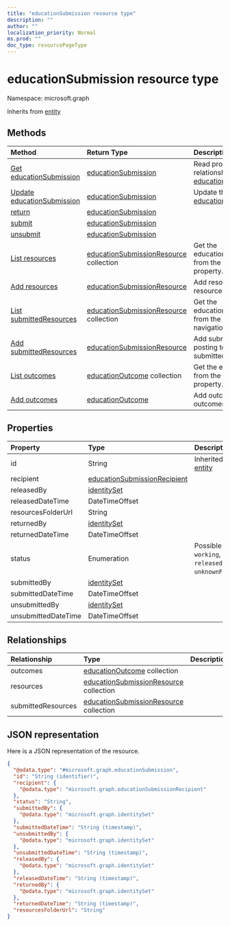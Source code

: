 ```yaml
---
title: "educationSubmission resource type"
description: ""
author: ""
localization_priority: Normal
ms.prod: ""
doc_type: resourcePageType
---
```


# educationSubmission resource type


Namespace: microsoft.graph




Inherits from [entity](../resources/entity.md)

## Methods
|Method|Return Type|Description|
|:---|:---|:---|
|[Get educationSubmission](../api/educationsubmission-get.md)|[educationSubmission](../resources/educationsubmission.md)|Read properties and relationships of the [educationSubmission](../resources/educationsubmission.md) object.|
|[Update educationSubmission](../api/educationsubmission-update.md)|[educationSubmission](../resources/educationsubmission.md)|Update the properties of a [educationSubmission](../resources/educationsubmission.md) object.|
|[return](../api/educationsubmission-return.md)|[educationSubmission](../resources/educationsubmission.md)||
|[submit](../api/educationsubmission-submit.md)|[educationSubmission](../resources/educationsubmission.md)||
|[unsubmit](../api/educationsubmission-unsubmit.md)|[educationSubmission](../resources/educationsubmission.md)||
|[List resources](../api/educationsubmission-list-resources.md)|[educationSubmissionResource](../resources/educationsubmissionresource.md) collection|Get the educationSubmissionResources from the resources navigation property.|
|[Add resources](../api/educationsubmission-post-resources.md)|[educationSubmissionResource](../resources/educationsubmissionresource.md)|Add resources by posting to the resources collection.|
|[List submittedResources](../api/educationsubmission-list-submittedresources.md)|[educationSubmissionResource](../resources/educationsubmissionresource.md) collection|Get the educationSubmissionResources from the submittedResources navigation property.|
|[Add submittedResources](../api/educationsubmission-post-submittedresources.md)|[educationSubmissionResource](../resources/educationsubmissionresource.md)|Add submittedResources by posting to the submittedResources collection.|
|[List outcomes](../api/educationsubmission-list-outcomes.md)|[educationOutcome](../resources/educationoutcome.md) collection|Get the educationOutcomes from the outcomes navigation property.|
|[Add outcomes](../api/educationsubmission-post-outcomes.md)|[educationOutcome](../resources/educationoutcome.md)|Add outcomes by posting to the outcomes collection.|

## Properties
|Property|Type|Description|
|:---|:---|:---|
|id|String| Inherited from [entity](../resources/entity.md)|
|recipient|[educationSubmissionRecipient](../resources/educationsubmissionrecipient.md)||
|releasedBy|[identitySet](../resources/identityset.md)||
|releasedDateTime|DateTimeOffset||
|resourcesFolderUrl|String||
|returnedBy|[identitySet](../resources/identityset.md)||
|returnedDateTime|DateTimeOffset||
|status|Enumeration| Possible values are: `working`, `submitted`, `released`, `returned`, `unknownFutureValue`.|
|submittedBy|[identitySet](../resources/identityset.md)||
|submittedDateTime|DateTimeOffset||
|unsubmittedBy|[identitySet](../resources/identityset.md)||
|unsubmittedDateTime|DateTimeOffset||

## Relationships
|Relationship|Type|Description|
|:---|:---|:---|
|outcomes|[educationOutcome](../resources/educationoutcome.md) collection||
|resources|[educationSubmissionResource](../resources/educationsubmissionresource.md) collection||
|submittedResources|[educationSubmissionResource](../resources/educationsubmissionresource.md) collection||

## JSON representation
Here is a JSON representation of the resource.
<!-- {
  "blockType": "resource",
  "keyProperty": "id",
  "@odata.type": "microsoft.graph.educationSubmission",
  "baseType": "microsoft.graph.entity",
  "openType": false
}
-->
``` json
{
  "@odata.type": "#microsoft.graph.educationSubmission",
  "id": "String (identifier)",
  "recipient": {
    "@odata.type": "microsoft.graph.educationSubmissionRecipient"
  },
  "status": "String",
  "submittedBy": {
    "@odata.type": "microsoft.graph.identitySet"
  },
  "submittedDateTime": "String (timestamp)",
  "unsubmittedBy": {
    "@odata.type": "microsoft.graph.identitySet"
  },
  "unsubmittedDateTime": "String (timestamp)",
  "releasedBy": {
    "@odata.type": "microsoft.graph.identitySet"
  },
  "releasedDateTime": "String (timestamp)",
  "returnedBy": {
    "@odata.type": "microsoft.graph.identitySet"
  },
  "returnedDateTime": "String (timestamp)",
  "resourcesFolderUrl": "String"
}
```

